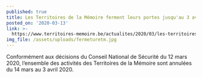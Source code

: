 ```yaml
---
published: true
title: Les Territoires de la Mémoire ferment leurs portes jusqu'au 3 avril !
posted_on: '2020-03-13'
link: >-
  https://www.territoires-memoire.be/actualites/2020/03/les-territoires-de-la-memoire-ferment-leurs-portes-jusquau-3-avril/
img_file: /assets/uploads/fermeturetm.jpg
---
```

Conformément aux décisions du Conseil National de Sécurité du 12 mars 2020, l’ensemble des activités des Territoires de la Mémoire sont annulées du 14 mars au 3 avril 2020.
